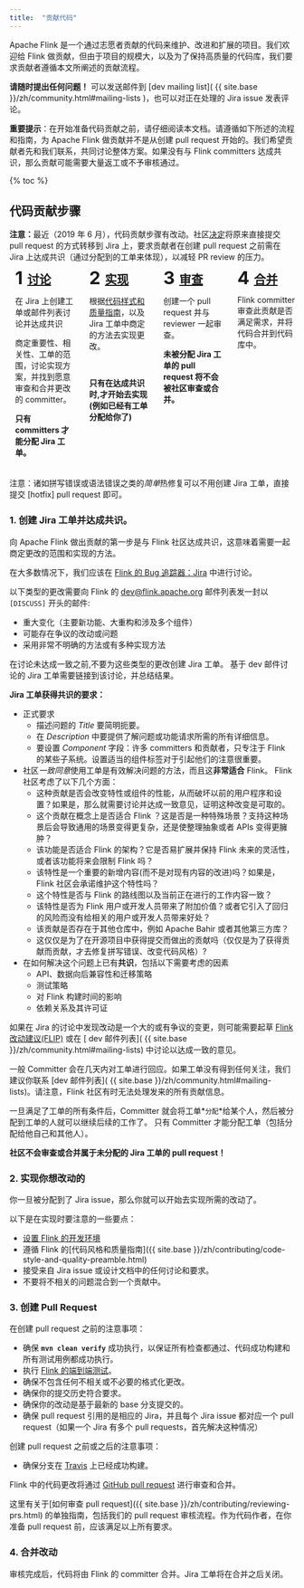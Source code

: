 ```yaml
---
title:  "贡献代码"
---
```


Apache Flink 是一个通过志愿者贡献的代码来维护、改进和扩展的项目。我们欢迎给 Flink 做贡献，但由于项目的规模大，以及为了保持高质量的代码库，我们要求贡献者遵循本文所阐述的贡献流程。

**请随时提出任何问题！** 可以发送邮件到 [dev mailing list]( {{ site.base }}/zh/community.html#mailing-lists )，也可以对正在处理的 Jira issue 发表评论。

**重要提示**：在开始准备代码贡献之前，请仔细阅读本文档。请遵循如下所述的流程和指南，为 Apache Flink 做贡献并不是从创建 pull request 开始的。我们希望贡献者先和我们联系，共同讨论整体方案。如果没有与 Flink committers 达成共识，那么贡献可能需要大量返工或不予审核通过。



{% toc %}

## 代码贡献步骤

<style>
.contribute-grid {
  margin-bottom: 10px;
  display: flex;
  flex-direction: column;
  margin-left: -2px;
  margin-right: -2px;
}

.contribute-grid .column {
  margin-top: 4px;
  padding: 0 2px;
}

@media only screen and (min-width: 480px) {
  .contribute-grid {
    flex-direction: row;
    flex-wrap: wrap;
  }

  .contribute-grid .column {
    flex: 0 0 50%;
  }

  .contribute-grid .column {
    margin-top: 4px;
  }
}

@media only screen and (min-width: 960px) {
  .contribute-grid {
    flex-wrap: nowrap;
  }

  .contribute-grid .column {
    flex: 0 0 25%;
  }

}

.contribute-grid .panel {
  height: 100%;
  margin: 0;
}

.contribute-grid .panel-body {
  padding: 10px;
}

.contribute-grid h2 {
  margin: 0 0 10px 0;
  padding: 0;
  display: flex;
  align-items: flex-start;
}

.contribute-grid .number {
  margin-right: 0.25em;
  font-size: 1.5em;
  line-height: 0.9;
}
</style>


<div class="alert alert-warning" role="alert">
    <b>注意：</b>最近（2019 年 6 月），代码贡献步骤有改动。社区<a href="https://lists.apache.org/thread.html/1e2b85d0095331606ad0411ca028f061382af08138776146589914f8@%3Cdev.flink.apache.org%3E">决定</a>将原来直接提交 pull request 的方式转移到 Jira 上，要求贡献者在创建 pull request 之前需在 Jira 上达成共识（通过分配到的工单来体现），以减轻 PR review 的压力。
</div>


<div class="contribute-grid">
  <div class="column">
    <div class="panel panel-default">
      <div class="panel-body">
        <h2><span class="number">1</span><a href="#consensus">讨论</a></h2>
        <p>在 Jira 上创建工单或邮件列表讨论并达成共识</p>
        <p>商定重要性、相关性、工单的范围，讨论实现方案，并找到愿意审查和合并更改的 committer。</p>
        <p><b>只有 committers 才能分配 Jira 工单。</b></p>
      </div>
    </div>
  </div>
  <div class="column">
    <div class="panel panel-default">
      <div class="panel-body">
        <h2><span class="number">2</span><a href="#implement">实现</a></h2>
        <p>根据<a href="{{ site.base }}/zh/contributing/code-style-and-quality-preamble.html">代码样式和质量指南</a>，以及 Jira 工单中商定的方法去实现更改。</p> <br />
        <p><b>只有在达成共识时,才开始去实现(例如已经有工单分配给你了)</b></p>
      </div>
    </div>
  </div>
  <div class="column">
    <div class="panel panel-default">
      <div class="panel-body">
        <h2><span class="number">3</span><a href="#review">审查</a></h2>
        <p>创建一个 pull request 并与 reviewer 一起审查。</p>
        <p><b>未被分配 Jira 工单的 pull request 将不会被社区审查或合并。</b></p>
      </div>
    </div>
  </div>
  <div class="column">
    <div class="panel panel-default">
      <div class="panel-body">
        <h2><span class="number">4</span><a href="#merge">合并</a></h2>
        <p> Flink committer 审查此贡献是否满足需求，并将代码合并到代码库中。</p>
      </div>
    </div>
  </div>
</div>

<div class="row">
  <div class="col-sm-12">
    <div class="panel panel-default">
      <div class="panel-body">
        注意：诸如拼写错误或语法错误之类的<i>简单</i>热修复可以不用创建 Jira 工单，直接提交 [hotfix] pull request 即可。
      </div>
    </div>
  </div>
</div>



<a name="consensus"></a>

### 1. 创建 Jira 工单并达成共识。


向 Apache Flink 做出贡献的第一步是与 Flink 社区达成共识，这意味着需要一起商定更改的范围和实现的方法。

在大多数情况下，我们应该在 [Flink 的 Bug 追踪器：Jira](https://issues.apache.org/jira/projects/FLINK/summary) 中进行讨论。

以下类型的更改需要向 Flink 的 dev@flink.apache.org 邮件列表发一封以 `[DISCUSS]` 开头的邮件:

 - 重大变化（主要新功能、大重构和涉及多个组件）
 - 可能存在争议的改动或问题
 - 采用非常不明确的方法或有多种实现方法

 在讨论未达成一致之前,不要为这些类型的更改创建 Jira 工单。
 基于 dev 邮件讨论的 Jira 工单需要链接到该讨论，并总结结果。



**Jira 工单获得共识的要求：**

  - 正式要求
     - 描述问题的 *Title* 要简明扼要。
     - 在 *Description* 中要提供了解问题或功能请求所需的所有详细信息。
     - 要设置 *Component* 字段：许多 committers 和贡献者，只专注于 Flink 的某些子系统。设置适当的组件标签对于引起他们的注意很重要。
  - 社区*一致同意*使用工单是有效解决问题的方法，而且这**非常适合** Flink。 
    Flink 社区考虑了以下几个方面：
     - 这种贡献是否会改变特性或组件的性能，从而破坏以前的用户程序和设置？如果是，那么就需要讨论并达成一致意见，证明这种改变是可取的。
     - 这个贡献在概念上是否适合 Flink ？这是否是一种特殊场景？支持这种场景后会导致通用的场景变得更复杂，还是使整理抽象或者 APIs 变得更臃肿？
     - 该功能是否适合 Flink 的架构？它是否易扩展并保持 Flink 未来的灵活性，或者该功能将来会限制 Flink 吗？
     - 该特性是一个重要的新增内容(而不是对现有内容的改进)吗？如果是，Flink 社区会承诺维护这个特性吗？
     - 这个特性是否与 Flink 的路线图以及当前正在进行的工作内容一致？
     - 该特性是否为 Flink 用户或开发人员带来了附加价值？或者它引入了回归的风险而没有给相关的用户或开发人员带来好处？
     - 该贡献是否存在于其他仓库中，例如 Apache Bahir 或者其他第三方库？
     - 这仅仅是为了在开源项目中获得提交而做出的贡献吗（仅仅是为了获得贡献而贡献，才去修复拼写错误、改变代码风格）?
  - 在如何解决这个问题上已有**共识**，包括以下需要考虑的因素
    - API、数据向后兼容性和迁移策略
    - 测试策略
    - 对 Flink 构建时间的影响
    - 依赖关系及其许可证

如果在 Jira 的讨论中发现改动是一个大的或有争议的变更，则可能需要起草 [Flink 改动建议(FLIP)](https://cwiki.apache.org/confluence/display/FLINK/Flink+Improvement+Proposals) 或在 [ dev 邮件列表]( {{ site.base }}/zh/community.html#mailing-lists) 中讨论以达成一致的意见。

一般 Committer 会在几天内对工单进行回应。如果工单没有得到任何关注，我们建议你联系 [dev 邮件列表]( {{ site.base }}/zh/community.html#mailing-lists)。请注意，Flink 社区有时无法处理发来的所有贡献信息。


一旦满足了工单的所有条件后，Committer 就会将工单*`分配`*给某个人，然后被分配到工单的人就可以继续后续的工作了。
只有 Committer 才能分配工单（包括分配给他自己和其他人）。

**社区不会审查或合并属于未分配的 Jira 工单的 pull request！**


<a name="implement"></a>

### 2. 实现你想改动的

你一旦被分配到了 Jira issue，那么你就可以开始去实现所需的改动了。

以下是在实现时要注意的一些要点：

- [设置 Flink 的开发环境](https://cwiki.apache.org/confluence/display/FLINK/Setting+up+a+Flink+development+environment)
- 遵循 Flink 的[代码风格和质量指南]({{ site.base }}/zh/contributing/code-style-and-quality-preamble.html)
- 接受来自 Jira issue 或设计文档中的任何讨论和要求。
- 不要将不相关的问题混合到一个贡献中。


<a name="review"></a>

### 3. 创建 Pull Request

在创建 pull request 之前的注意事项：

 - 确保 **`mvn clean verify`** 成功执行，以保证所有检查都通过、代码成功构建和所有测试用例都成功执行。
 - 执行 [Flink 的端到端测试](https://github.com/apache/flink/tree/master/flink-end-to-end-tests#running-tests)。
 - 确保不包含任何不相关或不必要的格式化更改。
 - 确保你的提交历史符合要求。
 - 确保你的改动是基于最新的 base 分支提交的。
 - 确保 pull request 引用的是相应的 Jira，并且每个 Jira issue 都对应一个 pull request（如果一个 Jira 有多个 pull requests，首先解决这种情况）

 创建 pull request 之前或之后的注意事项：

 - 确保分支在 [Travis](https://travis-ci.org/) 上已经成功构建。

Flink 中的代码更改将通过 [GitHub pull request](https://help.github.com/en/articles/creating-a-pull-request) 进行审查和合并。

这里有关于[如何审查 pull request]({{ site.base }}/zh/contributing/reviewing-prs.html) 的单独指南，包括我们的 pull request 审核流程。作为代码作者，在你准备 pull request 前，应该满足以上所有要求。







<a name="merge"></a>

### 4. 合并改动

审核完成后，代码将由 Flink 的 committer 合并。Jira 工单将在合并之后关闭。

